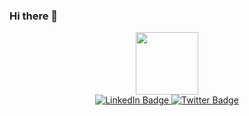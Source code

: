 ### Hi there 👋

<div id="header" align="center">
  <img src="https://media.giphy.com/media/v1.Y2lkPTc5MGI3NjExamllZHRjeTBxeDlobWk4aG9pMGRqbHRydHM5eW05cjhkYTRubGo3bCZlcD12MV9pbnRlcm5hbF9naWZfYnlfaWQmY3Q9Zw/2IudUHdI075HL02Pkk/giphy.gif" width="100"/>
  <div id="badges">
    <a href="https://www.linkedin.com/in/dev-aggarwal-a1b284190/">
      <img src="https://img.shields.io/badge/LinkedIn-blue?style=for-the-badge&logo=linkedin&logoColor=white" alt="LinkedIn Badge"/>
    </a>
    <a href="https://twitter.com/lazybum191">
      <img src="https://img.shields.io/badge/Twitter-blue?style=for-the-badge&logo=twitter&logoColor=white" alt="Twitter Badge"/>
    </a>
  </div>
</div>


<!--
**devaggarwal-1/devaggarwal-1** is a ✨ _special_ ✨ repository because its `README.md` (this file) appears on your GitHub profile.

Here are some ideas to get you started:

- 🔭 I’m currently working on ...
- 🌱 I’m currently learning ...
- 👯 I’m looking to collaborate on ...
- 🤔 I’m looking for help with ...
- 💬 Ask me about ...
- 📫 How to reach me: ...
- 😄 Pronouns: ...
- ⚡ Fun fact: ...
-->
